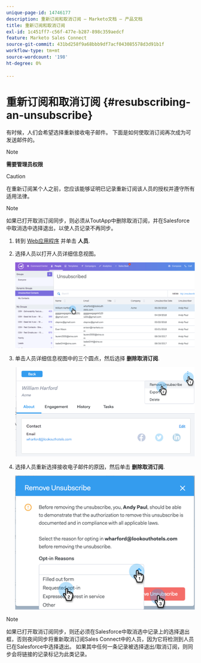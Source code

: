 ```yaml
---
unique-page-id: 14746177
description: 重新订阅和取消订阅 — Marketo文档 — 产品文档
title: 重新订阅和取消订阅
exl-id: 1c451ff7-c56f-477e-b287-898c359aedcf
feature: Marketo Sales Connect
source-git-commit: 431bd258f9a68bbb9df7acf043085578d3d91b1f
workflow-type: tm+mt
source-wordcount: '198'
ht-degree: 0%

---
```


# 重新订阅和取消订阅 {#resubscribing-an-unsubscribe}

有时候，人们会希望选择重新接收电子邮件。 下面是如何使取消订阅再次成为可发送邮件的。

>[!NOTE]
>
>**需要管理员权限**

>[!CAUTION]
>
>在重新订阅某个人之前，您应该能够证明已记录重新订阅该人员的授权并遵守所有适用法律。

>[!NOTE]
>
>如果已打开取消订阅同步，则必须从ToutApp中删除取消订阅，并在Salesforce中取消选中选择退出，以使人员记录不再同步。

1. 转到 [Web应用程序](https://toutapp.com/login) 并单击 **人员**.

1. 选择人员以打开人员详细信息视图。

   ![](assets/two.png)

1. 单击人员详细信息视图中的三个圆点，然后选择 **删除取消订阅**.

   ![](assets/three.png)

1. 选择人员重新选择接收电子邮件的原因，然后单击 **删除取消订阅**.

   ![](assets/four.png)

>[!NOTE]
>
>如果已打开取消订阅同步，则还必须在Salesforce中取消选中记录上的选择退出框，否则夜间同步将重新取消订阅Sales Connect中的人员，因为它将检测到人员已在Salesforce中选择退出。 如果其中任何一条记录被选择退出/取消订阅，则同步会将链接的记录标记为此类记录。
